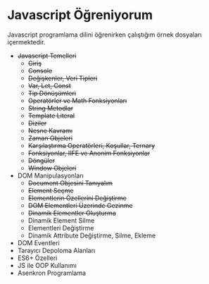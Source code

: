 # Javascript Öğreniyorum
Javascript programlama dilini öğrenirken çalıştığım örnek dosyaları içermektedir.<br/>
 - ~~Javascript Temelleri~~
   - ~~Giriş~~
   - ~~Console~~
   - ~~Değişkenler, Veri Tipleri~~
   - ~~Var, Let, Const~~
   - ~~Tip Dönüşümleri~~
   - ~~Operatörler ve Math Fonksiyonları~~
   - ~~String Metodlar~~
   - ~~Template Literal~~
   - ~~Diziler~~
   - ~~Nesne Kavramı~~
   - ~~Zaman Objeleri~~
   - ~~Karşılaştırma Operatörleri, Koşullar, Ternary~~
   - ~~Fonksiyonlar, IIFE ve Anonim Fonksiyonlar~~
   - ~~Döngüler~~
   - ~~Window Objeleri~~
 - DOM Manipulasyonları
    - ~~Document Objesini Tanıyalım~~
    - ~~Element Seçme~~
    - ~~Elementlerin Özellerini Değiştirme~~
    - ~~DOM Elementleri Üzerinde Gezinme~~
    - ~~Dinamik Elementler Oluşturma~~
    - Dinamik Element Silme
    - Elementleri Değiştirme
    - Dinamik Attribute Değiştirme, Silme, Ekleme
 - DOM Eventleri
 - Tarayıcı Depoloma Alanları
 - ES6+ Özelleri
 - JS ile OOP Kullanımı
 - Asenkron Programlama
